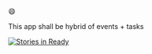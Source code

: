 :smile:

This app shall be hybrid of events + tasks

[![Stories in Ready](https://badge.waffle.io/kangkyu/ming_events.svg?label=ready&title=Ready)](http://waffle.io/kangkyu/ming_events)
